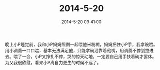 ﻿---
title: 2014-5-20
date: 2014-5-20 09:41:00
tags:
categories: 爸爸
---
晚上小P睡觉前，我和小P妈妈照例一起喂他米粉糊，妈妈把住小P手，我拿碗喂。用小调羹一口口喂，基本无法满足他，只能拿碗沿靠着他嘴，用调羹不停划拉进去。喂了一会，小P又挣扎不停，哭的惊天动地，一定要自己用手扶着碗才罢休。为父我很欣慰，看来小P离自力更生的时候不远了。